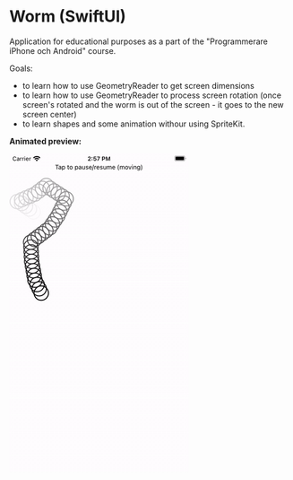 # Worm (SwiftUI)
Application for educational purposes as a part of the "Programmerare iPhone och Android" course.

Goals:
* to learn how to use GeometryReader to get screen dimensions
* to learn how to use GeometryReader to process screen rotation (once screen's rotated and the worm is out of the screen - it goes to the new screen center)
* to learn shapes and some animation withour using SpriteKit.

**Animated preview:**

<img src="worm.gif" alt="worm"/>
